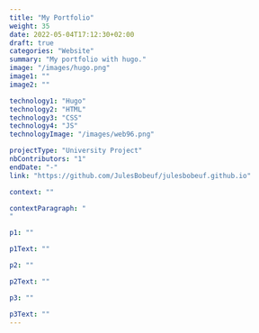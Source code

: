 ```yaml
---
title: "My Portfolio"
weight: 35
date: 2022-05-04T17:12:30+02:00
draft: true
categories: "Website"
summary: "My portfolio with hugo."
image: "/images/hugo.png"
image1: ""
image2: ""

technology1: "Hugo"
technology2: "HTML"
technology3: "CSS"
technology4: "JS"
technologyImage: "/images/web96.png"

projectType: "University Project"
nbContributors: "1"
endDate: "-"
link: "https://github.com/JulesBobeuf/julesbobeuf.github.io"

context: ""

contextParagraph: "
"

p1: ""

p1Text: ""

p2: ""

p2Text: ""

p3: ""

p3Text: ""
---
```

